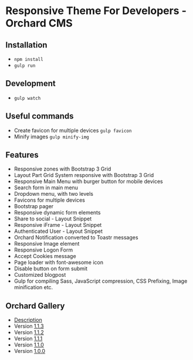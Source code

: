 # Responsive Theme For Developers - Orchard CMS

## Installation
+ `npm install`
+ `gulp run`

## Development
+ `gulp watch`

## Useful commands
+ Create favicon for multiple devices `gulp favicon`
+ Minify images `gulp minify-img`

## Features
+ Responsive zones with Bootstrap 3 Grid
+ Layout Part Grid System responsive with Bootstrap 3 Grid
+ Responsive Main Menu with burger button for mobile devices
+ Search form in main menu
+ Dropdown menu, with two levels
+ Favicons for multiple devices
+ Bootstrap pager
+ Responsive dynamic form elements
+ Share to social - Layout Snippet
+ Responsive iFrame - Layout Snippet
+ Authenticated User - Layout Snippet
+ Orchard Notification converted to Toastr messages
+ Responsive Image element
+ Responsive Logon Form
+ Accept Cookies message
+ Page loader with font-awesome icon
+ Disable button on form submit
+ Customized blogpost
+ Gulp for compiling Sass, JavaScript compression, CSS Prefixing, Image minification etc. 

## Orchard Gallery
+ [Description](http://gallery.orchardproject.net/Packages/ResponsiveThemeForDeveloper)
+ Version [1.1.3](http://gallery.orchardproject.net/Packages/ResponsiveThemeForDeveloper/1.1.2)
+ Version [1.1.2](http://gallery.orchardproject.net/Packages/ResponsiveThemeForDeveloper/1.1.2)
+ Version [1.1.1](http://gallery.orchardproject.net/Packages/ResponsiveThemeForDeveloper/1.1.1)
+ Version [1.1.0](http://gallery.orchardproject.net/Packages/ResponsiveThemeForDeveloper/1.1.0)
+ Version [1.0.0](http://gallery.orchardproject.net/Packages/ResponsiveThemeForDeveloper/1.0.0)
